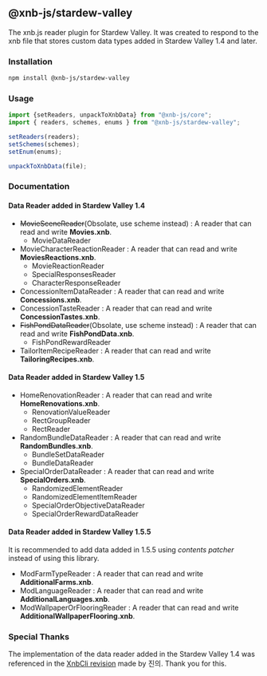 @xnb-js/stardew-valley
----------------
The xnb.js reader plugin for Stardew Valley. It was created to respond to the xnb file that stores custom data types added in Stardew Valley 1.4 and later.
### Installation
```bash
npm install @xnb-js/stardew-valley
```
### Usage
```js
import {setReaders, unpackToXnbData} from "@xnb-js/core";
import { readers, schemes, enums } from "@xnb-js/stardew-valley";

setReaders(readers);
setSchemes(schemes);
setEnum(enums);

unpackToXnbData(file);
```
### Documentation

#### Data Reader added in Stardew Valley 1.4
- ~~MovieSceneReader~~(Obsolate, use scheme instead) : A reader that can read and write **Movies.xnb**.
	- MovieDataReader 
- MovieCharacterReactionReader : A reader that can read and write **MoviesReactions.xnb**.
	- MovieReactionReader 
	- SpecialResponsesReader 
	- CharacterResponseReader 
- ConcessionItemDataReader : A reader that can read and write **Concessions.xnb**.
- ConcessionTasteReader : A reader that can read and write **ConcessionTastes.xnb**.
- ~~FishPondDataReader~~(Obsolate, use scheme instead)  : A reader that can read and write **FishPondData.xnb**.
	- FishPondRewardReader 
- TailorItemRecipeReader : A reader that can read and write **TailoringRecipes.xnb**.

#### Data Reader added in Stardew Valley 1.5
- HomeRenovationReader : A reader that can read and write **HomeRenovations.xnb**.
	- RenovationValueReader 
	- RectGroupReader 
	- RectReader 
- RandomBundleDataReader : A reader that can read and write **RandomBundles.xnb**.
	- BundleSetDataReader 
	- BundleDataReader 
- SpecialOrderDataReader : A reader that can read and write **SpecialOrders.xnb**.
	- RandomizedElementReader 
	- RandomizedElementItemReader 
	- SpecialOrderObjectiveDataReader 
	- SpecialOrderRewardDataReader 

#### Data Reader added in Stardew Valley 1.5.5
It is recommended to add data added in 1.5.5 using *contents patcher* instead of using this library.
- ModFarmTypeReader : A reader that can read and write **AdditionalFarms.xnb**.
- ModLanguageReader : A reader that can read and write **AdditionalLanguages.xnb**.
- ModWallpaperOrFlooringReader : A reader that can read and write **AdditionalWallpaperFlooring.xnb**.

### Special Thanks
The implementation of the data reader added in the Stardew Valley 1.4 was referenced in the [XnbCli revision](https://blog.naver.com/khs3400/221852415116) made by 진의. Thank you for this.
